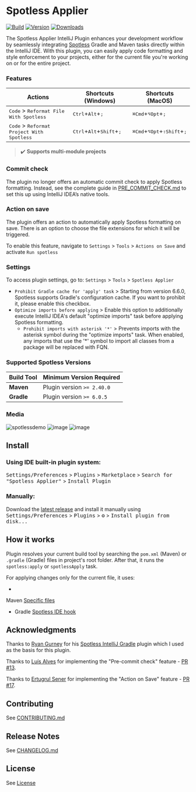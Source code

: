 # Spotless Applier

[![Build](https://github.com/lipiridi/spotless-applier/workflows/Build/badge.svg)](https://github.com/lipiridi/spotless-applier/actions)
[![Version](https://img.shields.io/jetbrains/plugin/v/22455.svg)](https://plugins.jetbrains.com/plugin/22455)
[![Downloads](https://img.shields.io/jetbrains/plugin/d/22455.svg)](https://plugins.jetbrains.com/plugin/22455)

<!-- Plugin description -->
The Spotless Applier IntelliJ Plugin enhances your development workflow
by seamlessly integrating [Spotless](https://github.com/diffplug/spotless) Gradle and Maven tasks directly within the
IntelliJ IDE.
With this plugin, you can easily apply code formatting and style enforcement to your projects,
either for the current file you're working on or for the entire project.

### Features

| Actions                                                     | Shortcuts (Windows)                                          | Shortcuts (MacOS)                                              |
|-------------------------------------------------------------|--------------------------------------------------------------|----------------------------------------------------------------|
| <kbd>Code</kbd> > <kbd>Reformat File With Spotless</kbd>    | <kbd>Ctrl</kbd>+<kbd>Alt</kbd>+<kbd>;</kbd>                  | <kbd>⌘Сmd</kbd>+<kbd>⌥Opt</kbd>+<kbd>;</kbd>                   |
| <kbd>Code</kbd> > <kbd>Reformat Project With Spotless</kbd> | <kbd>Ctrl</kbd>+<kbd>Alt</kbd>+<kbd>Shift</kbd>+<kbd>;</kbd> | <kbd>⌘Сmd</kbd>+<kbd>⌥Opt</kbd>+<kbd>⇧Shift</kbd>+<kbd>;</kbd> |

> ✔️ **Supports multi-module projects**

### Commit check

The plugin no longer offers an automatic commit check to apply Spotless formatting. Instead, see the complete guide in
[PRE_COMMIT_CHECK.md](PRE_COMMIT_CHECK.md) to set this up using IntelliJ IDEA’s native tools.

### Action on save

The plugin offers an action to automatically apply Spotless formatting on save.
There is an option to choose the file extensions for which it will be triggered.

To enable this feature, navigate to `Settings` > `Tools` > `Actions on Save` and activate `Run spotless`

### Settings

To access plugin settings, go to: `Settings` > `Tools` > `Spotless Applier`

* `Prohibit Gradle cache for 'apply' task` > Starting from version 6.6.0, Spotless supports Gradle's configuration
  cache. If you want to prohibit it, please enable this checkbox.
* `Optimize imports before applying` > Enable this option to additionally execute IntelliJ IDEA's default "optimize
  imports" task before applying Spotless formatting.
    * `Prohibit imports with asterisk '*'` > Prevents imports with the asterisk symbol during the "optimize imports"
      task. When enabled, any imports that use the '*' symbol to import all classes from a package will be replaced with
      FQN.

<!-- Plugin description end -->

### Supported Spotless Versions

| Build Tool | Minimum Version Required |
|------------|-------------------------|
| **Maven** | Plugin version `>= 2.40.0` |
| **Gradle** | Plugin version `>= 6.0.5` |

### Media

![spotlessdemo](https://github.com/lipiridi/spotless-applier/assets/60580660/990e7bb9-8b75-4ca4-8973-f1fb2cf74e78)
![image](https://github.com/user-attachments/assets/e7c65f78-1ed6-41b0-85e9-4011f28de340)
![image](https://github.com/lipiridi/spotless-applier/assets/60580660/f6980124-c3e1-45fe-a7be-51dd4f108e81)

## Install

### Using IDE built-in plugin system:

<kbd>Settings/Preferences</kbd> > <kbd>Plugins</kbd> > <kbd>Marketplace</kbd> > <kbd>Search for "Spotless
Applier"</kbd> >
<kbd>Install Plugin</kbd>

### Manually:

Download the [latest release](https://github.com/lipiridi/spotless-applier/releases/latest) and install it manually
using
<kbd>Settings/Preferences</kbd> > <kbd>Plugins</kbd> > <kbd>⚙️</kbd> > <kbd>Install plugin from disk...</kbd>

## How it works

Plugin resolves your current build tool by searching the `pom.xml` (Maven) or `.gradle` (Gradle) files in project's
root folder.
After that, it runs the `spotless:apply` or `spotlessApply` task.

For applying changes only for the current file, it uses:

*

Maven [Specific files](https://github.com/diffplug/spotless/tree/main/plugin-maven#can-i-apply-spotless-to-specific-files)

* Gradle [Spotless IDE hook](https://github.com/diffplug/spotless/blob/main/plugin-gradle/IDE_HOOK.md)

## Acknowledgments

Thanks to [Ryan Gurney](https://github.com/ragurney) for
his [Spotless IntelliJ Gradle](https://github.com/ragurney/spotless-intellij-gradle) plugin
which I used as the basis for this plugin.

Thanks to [Luís Alves](https://github.com/luisalves00) for implementing the "Pre-commit check"
feature - [PR #13](https://github.com/lipiridi/spotless-applier/pull/13).

Thanks to [Ertugrul Sener](https://github.com/ErtugrulSener) for implementing the "Action on Save"
feature - [PR #17](https://github.com/lipiridi/spotless-applier/pull/17).

## Contributing

See [CONTRIBUTING.md](CONTRIBUTING.md)

## Release Notes

See [CHANGELOG.md](CHANGELOG.md)

## License

See [License](LICENSE)
